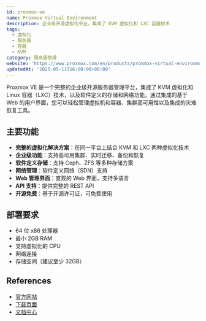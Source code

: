 ```yaml
---
id: proxmox-ve
name: Proxmox Virtual Environment
description: 企业级开源虚拟化平台，集成了 KVM 虚拟化和 LXC 容器技术
tags:
  - 虚拟化
  - 服务器
  - 容器
  - KVM
category: 服务器管理
website: 'https://www.proxmox.com/en/products/proxmox-virtual-environment/overview'
updatedAt: '2025-05-11T16:00:00+08:00'
---
```


Proxmox VE 是一个完整的企业级开源服务器管理平台，集成了 KVM 虚拟化和 Linux 容器（LXC）技术，以及软件定义的存储和网络功能。通过集成的基于 Web 的用户界面，您可以轻松管理虚拟机和容器、集群高可用性以及集成的灾难恢复工具。

## 主要功能

- **完整的虚拟化解决方案**：在同一平台上结合 KVM 和 LXC 两种虚拟化技术
- **企业级功能**：支持高可用集群、实时迁移、备份和恢复
- **软件定义存储**：支持 Ceph、ZFS 等多种存储方案
- **网络管理**：软件定义网络（SDN）支持
- **Web 管理界面**：直观的 Web 界面，支持多语言
- **API 支持**：提供完整的 REST API
- **开源免费**：基于开源许可证，可免费使用

## 部署要求

- 64 位 x86 处理器
- 最小 2GB RAM
- 支持虚拟化的 CPU
- 网络连接
- 存储空间（建议至少 32GB）

## References
- [官方网站](https://www.proxmox.com/en/products/proxmox-virtual-environment/overview)
- [下载页面](https://www.proxmox.com/en/downloads)
- [文档中心](https://pve.proxmox.com/wiki/Main_Page) 